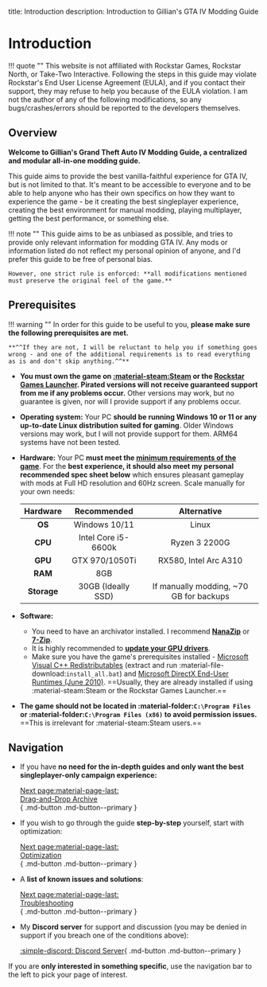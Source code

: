 title: Introduction
description: Introduction to Gillian's GTA IV Modding Guide

# Introduction

!!! quote ""
    This website is not affiliated with Rockstar Games, Rockstar North, or Take-Two Interactive. Following the steps in this guide may violate Rockstar's End User License Agreement (EULA), and if you contact their support, they may refuse to help you because of the EULA violation. I am not the author of any of the following modifications, so any bugs/crashes/errors should be reported to the developers themselves.

## Overview

**Welcome to Gillian's Grand Theft Auto IV Modding Guide, a centralized and modular all-in-one modding guide.**

This guide aims to provide the best vanilla-faithful experience for GTA IV, but is not limited to that. It's meant to be accessible to everyone and to be able to help anyone who has their own specifics on how they want to experience the game - be it creating the best singleplayer experience, creating the best environment for manual modding, playing multiplayer, getting the best performance, or something else.

!!! note ""
    This guide aims to be as unbiased as possible, and tries to provide only relevant information for modding GTA IV. Any mods or information listed do not reflect my personal opinion of anyone, and I'd prefer this guide to be free of personal bias.

    However, one strict rule is enforced: **all modifications mentioned must preserve the original feel of the game.**

## Prerequisites

!!! warning ""
    In order for this guide to be useful to you, **please make sure the following prerequisites are met.**

    **^^If they are not, I will be reluctant to help you if something goes wrong - and one of the additional requirements is to read everything as is and don't skip anything.^^**

- **You must own the game on [:material-steam:Steam](https://store.steampowered.com/app/12210/) or the [Rockstar Games Launcher](https://store.rockstargames.com/game/buy-grand-theft-auto-iv). Pirated versions will not receive guaranteed support from me if any problems occur.** Other versions may work, but no guarantee is given, nor will I provide support if any problems occur.
- **Operating system:** Your PC **should be running Windows 10 or 11 or any up-to-date Linux distribution suited for gaming**. Older Windows versions may work, but I will not provide support for them. ARM64 systems have not been tested.
- **Hardware:** Your PC **must meet the [minimum requirements of the game](https://www.pcgamingwiki.com/wiki/Grand_Theft_Auto_IV#System_requirements "Game requirements on PCGW - copied from Steam")**. For the **best experience, it should also meet my personal recommended spec sheet below** which ensures pleasant gameplay with mods at Full HD resolution and 60Hz screen. Scale manually for your own needs:

    | Hardware     | Recommended         | Alternative                             |
    | :----------: | :-----------------: | :-------------------------------------: |
    | **OS**       | Windows 10/11       | Linux                                   |
    | **CPU**      | Intel Core i5-6600k | Ryzen 3 2200G                           |
    | **GPU**      | GTX 970/1050Ti      | RX580, Intel Arc A310                   |
    | **RAM**      | 8GB                 |                                         |
    | **Storage**  | 30GB (Ideally SSD)  | If manually modding, ~70 GB for backups |

- **Software:**
    - You need to have an archivator installed. I recommend **[NanaZip](https://apps.microsoft.com/detail/9n8g7tscl18r?rtc=1&hl=en-us&gl=us)** or **[7-Zip](https://www.7-zip.org/ "Official 7-Zip website")**.
    - It is highly recommended to **[update your GPU drivers](optimization/#drivers)**.
    - Make sure you have the game's prerequisites installed - [Microsoft Visual C++ Redistributables](https://www.techpowerup.com/download/visual-c-redistributable-runtime-package-all-in-one/ "VC++ Runtimes All-in-One") (extract and run :material-file-download:`install_all.bat`) and [Microsoft DirectX End-User Runtimes (June 2010)](https://www.microsoft.com/en-us/download/details.aspx?id=8109 "Microsoft's official redistributables"). ==Usually, they are already installed if using :material-steam:Steam or the Rockstar Games Launcher.==
- **The game should not be located in :material-folder:`C:\Program Files` or :material-folder:`C:\Program Files (x86)` to avoid permission issues.** ==This is irrelevant for :material-steam:Steam users.==

## Navigation

<div class="grid cards" markdown>

- If you have **no need for the in-depth guides and only want the best singleplayer-only campaign experience:**

     [Next page:material-page-last: <br>Drag-and-Drop Archive</br>](drag-and-drop-archive.md){ .md-button .md-button--primary }

- If you wish to go through the guide **step-by-step** yourself, start with optimization:

     [Next page:material-page-last: <br>Optimization</br>](optimization.md){ .md-button .md-button--primary }

- A **list of known issues and solutions**:

     [Next page:material-page-last: <br>Troubleshooting</br>](troubleshooting.md){ .md-button .md-button--primary }

- My **Discord server** for support and discussion (you may be denied in support if you breach one of the conditions above):

     [:simple-discord: Discord Server](https://discord.gg/zwmsQqExbQ){ .md-button .md-button--primary }

</div>

If you are **only interested in something specific**, use the navigation bar to the left to pick your page of interest.

